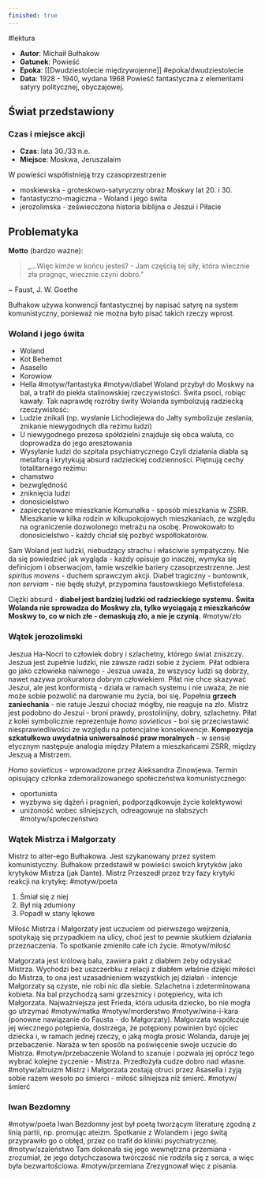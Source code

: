 ```yaml
---
finished: true
---
```

#lektura 
- **Autor**: Michaił Bułhakow
- **Gatunek**: Powieść
- **Epoka**: [[Dwudziestolecie międzywojenne]] #epoka/dwudziestolecie 
- **Data**: 1928 - 1940, wydana 1968
Powieść fantastyczna z elementami satyry politycznej, obyczajowej.
## Świat przedstawiony
### Czas i miejsce akcji
- **Czas**: lata 30./33 n.e.
- **Miejsce**: Moskwa, Jeruszalaim

W powieści współistnieją trzy czasoprzestrzenie
- moskiewska - groteskowo-satyryczny obraz Moskwy lat 20. i 30.
- fantastyczno-magiczna - Woland i jego świta
- jerozolimska - zeświecczona historia biblijna o Jeszui i Piłacie
## Problematyka
**Motto** (bardzo ważne):
> „...Więc kimże w końcu jesteś?
\- Jam częścią tej siły, która wiecznie zła pragnąc, wiecznie czyni dobro."

~ Faust, J. W. Goethe

Bułhakow używa konwencji fantastycznej by napisać satyrę na system komunistyczny, ponieważ nie można było pisać takich rzeczy wprost. 
### Woland i jego świta
- Woland
- Kot Behemot
- Asasello
- Korowiow
- Hella
#motyw/fantastyka #motyw/diabeł
Woland przybył do Moskwy na bal, a trafił do piekła stalinowskiej rzeczywistości. Świta psoci, robiąc kawały. Tak naprawdę rozróby świty Wolanda symbolizują radziecką rzeczywistość:
- Ludzie znikali (np. wysłanie Lichodiejewa do Jałty symbolizuje zesłania, znikanie niewygodnych dla reżimu ludzi)
- U niewygodnego prezesa spółdzielni znajduje się obca waluta, co doprowadza do jego aresztowania
- Wysyłanie ludzi do szpitala psychiatrycznego
Czyli działania diabła są metaforą i krytykują absurd radzieckiej codzienności. Piętnują cechy totalitarnego reżimu:
- chamstwo
- bezwględność
- zniknięcia ludzi
- donosicielstwo
- zapieczętowane mieszkanie
Komunałka - sposób mieszkania w ZSRR. Mieszkanie w kilka rodzin w kilkupokojowych mieszkaniach, ze względu na ograniczenie dozwolonego metrażu na osobę. Prowokowało to donosicielstwo - każdy chciał się pozbyć współlokatorów.

Sam Woland jest ludzki, niebudzący strachu i właściwie sympatyczny. Nie da się powiedzieć jak wygląda - każdy opisuje go inaczej, wymyka się definicjom i obserwacjom, łamie wszelkie bariery czasoprzestrzenne. Jest *spiritus movens* - duchem sprawczym akcji. Diabeł tragiczny - buntownik, *non serviam* - nie będę służył, przypomina faustowskiego Mefistofelesa. 

Ciężki absurd - **diabeł jest bardziej ludzki od radzieckiego systemu.** 
**Świta Wolanda nie sprowadza do Moskwy zła, tylko wyciągają z mieszkańców Moskwy to, co w nich złe - demaskują zło, a nie je czynią.** #motyw/zło
### Wątek jerozolimski
Jeszua Ha-Nocri to człowiek dobry i szlachetny, którego świat zniszczy. Jeszua jest zupełnie ludzki, nie zawsze radzi sobie z życiem. Piłat odbiera go jako człowieka naiwnego - Jeszua uważa, że wszyscy ludzi są dobrzy, nawet nazywa prokuratora dobrym człowiekiem. 
Piłat nie chce skazywać Jeszui, ale jest konformistą - działa w ramach systemu i nie uważa, że nie może sobie pozwolić na darowanie mu życia, boi się. Popełnia **grzech zaniechania** - nie ratuje Jeszui chociaż mógłby, nie reaguje na zło. 
Mistrz jest podobno do Jeszui - broni prawdy, prostolinijny, dobry, szlachetny. Piłat z kolei symbolicznie reprezentuje *homo sovieticus* - boi się przeciwstawić niesprawiedliwości ze względu na potencjalne konsekwencje.
**Kompozycja szkatułkowa uwydatnia uniwersalność praw moralnych** - w sensie etycznym następuje analogia między Piłatem a mieszkańcami ZSRR, między Jeszuą a Mistrzem. 

*Homo sovieticus* - wprowadzone przez Aleksandra Zinowjewa. Termin opisujący członka zdemoralizowanego społeczeństwa komunistycznego:
- oportunista
- wyzbywa się dążeń i pragnień, podporządkowuje życie kolektywowi
- uniżoność wobec silniejszych, odreagowuje na słabszych
#motyw/społeczeństwo

### Wątek Mistrza i Małgorzaty
Mistrz to alter-ego Bułhakowa. Jest szykanowany przez system komunistyczny. Bułhakow przedstawił w powieści swoich krytyków jako krytyków Mistrza (jak Dante). Mistrz Przeszedł przez trzy fazy krytyki reakcji na krytykę: #motyw/poeta 
1. Śmiał się z niej
2. Był nią zdumiony
3. Popadł w stany lękowe

Miłość Mistrza i Małgorzaty jest uczuciem od pierwszego wejrzenia, spotykają się przypadkiem na ulicy, choć jest to pewnie skutkiem działania przeznaczenia. To spotkanie zmieniło całe ich życie. #motyw/miłość 

Małgorzata jest królową balu, zawiera pakt z diabłem żeby odzyskać Mistrza. Wychodzi bez uszczerbku z relacji z diabłem właśnie dzięki miłości do Mistrza, to ona jest uzasadnieniem wszystkich jej działań - intencje Małgorzaty są czyste, nie robi nic dla siebie. Szlachetna i zdeterminowana kobieta. 
Na bal przychodzą sami grzesznicy i potępieńcy, wita ich Małgorzata. Najważniejsza jest Frieda, która udusiła dziecko, bo nie mogła go utrzymać #motyw/matka #motyw/morderstwo #motyw/wina-i-kara (ponowne nawiązanie do Fausta - do Małgorzaty). Małgorzata współczuje jej wiecznego potępienia, dostrzega, że potępiony powinien być ojciec dziecka i, w ramach jednej rzeczy, o jaką mogła prosić Wolanda, daruje jej przebaczenie. Naraża w ten sposób na poświęcenie swoje uczucie do Mistrza. #motyw/przebaczenie  Woland to szanuje i pozwala jej oprócz tego wybrać kolejne życzenie - Mistrza. Przedłożyła cudze dobro nad własne. #motyw/altruizm 
Mistrz i Małgorzata zostają otruci przez Asasella i żyją sobie razem wesoło po śmierci - miłość silniejsza niż śmierć. #motyw/śmierć
### Iwan Bezdomny
#motyw/poeta
Iwan Bezdomny jest był poetą tworzącym literaturę zgodną z linią partii, np. promując ateizm. Spotkanie z Wolandem i jego świtą przyprawiło go o obłęd, przez co trafił do kliniki psychiatrycznej. #motyw/szaleństwo Tam dokonała się jego wewnętrzna przemiana - zrozumiał, że jego dotychczasowa twórczość nie rodziła się z serca, a więc była bezwartościowa. #motyw/przemiana Zrezygnował więc z pisania.